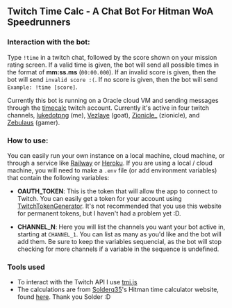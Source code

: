 ## Twitch Time Calc - A Chat Bot For Hitman WoA Speedrunners

### Interaction with the bot:

Type `!time` in a twitch chat, followed by the score shown on your mission rating screen. If a valid time is given, the bot will send all possible times in the format of **mm:ss.ms** (`00:00.000`). If an invalid score is given, then the bot will send `invalid score :(`. If no score is given, then the bot will send `Example: !time [score]`.

Currently this bot is running on a Oracle cloud VM and sending messages through the [timecalc](https://twitch.tv/timecalc) twitch account. Currently it's active in four twitch channels, [lukedotpng](https://twitch.tv/lukedotpng) (me), [Vezlaye](https://twitch.tv/vezlaye) (goat), [Zionicle\_](https://twitch.tv/zionicle_) (zionicle), and [Zebulaus](https://twitch.tv/zebulaus) (gamer).

### How to use:

You can easily run your own instance on a local machine, cloud machine, or through a service like [Railway](https://railway.app/) or [Heroku](https://www.heroku.com/). If you are using a local / cloud machine, you will need to make a `.env` file (or add environment variables) that contain the following variables:

- **OAUTH_TOKEN**: This is the token that will allow the app to connect to Twitch. You can easily get a token for your account using [TwitchTokenGenerator](https://twitchtokengenerator.com). It's not recommended that you use this website for permanent tokens, but I haven't had a problem yet :D.

- **CHANNEL_N**: Here you will list the channels you want your bot active in, starting at `CHANNEL_1`. You can list as many as you'd like and the bot will add them. Be sure to keep the variables sequencial, as the bot will stop checking for more channels if a variable in the sequence is undefined.

### Tools used

- To interact with the Twitch API I use [tmi.js](https://tmijs.com/)
- The calculations are from [Solderq35](https://github.com/solderq35)'s Hitman time calculator website, found [here](https://solderq35.github.io/time-calc-under-5/). Thank you Solder :D
